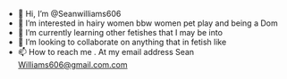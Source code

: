 - 👋 Hi, I’m @Seanwilliams606
- 👀 I’m interested in hairy women bbw women pet play and being a Dom
- 🌱 I’m currently learning other fetishes that I may be into
- 💞️ I’m looking to collaborate on anything that in fetish like
- 📫 How to reach me . At my email address Sean Williams606@gmail.com.com

<!---
Seanwilliams606/Seanwilliams606 is a ✨ special ✨ repository because its `README.md` (this file) appears on your GitHub profile.
You can click the Preview link to take a look at your changes.
--->
